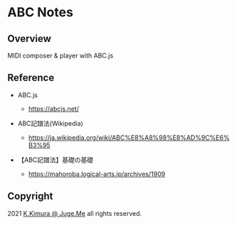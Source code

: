 # ABC Notes

## Overview

MIDI composer & player with ABC.js


## Reference

- ABC.js
  - https://abcjs.net/

- ABC記譜法(Wikipedia)
  - https://ja.wikipedia.org/wiki/ABC%E8%A8%98%E8%AD%9C%E6%B3%95

- 【ABC記譜法】基礎の基礎
  - https://mahoroba.logical-arts.jp/archives/1909


## Copyright

2021 [K.Kimura @ Juge.Me](https://github.com/dotnsf) all rights reserved.
